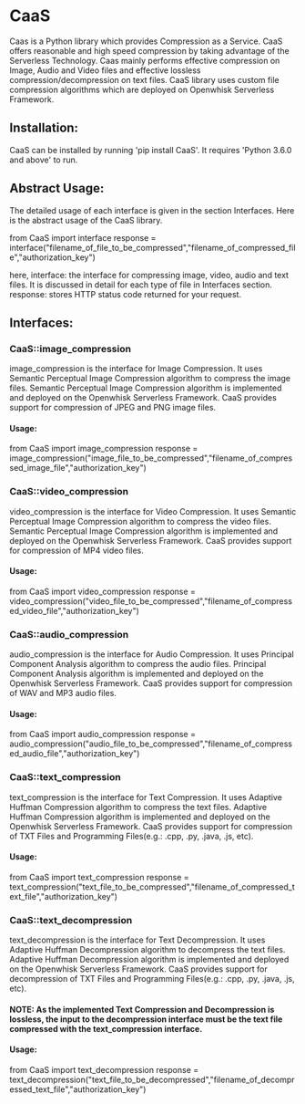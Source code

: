 # CaaS

Caas is a Python library which provides Compression as a Service. CaaS offers reasonable and high speed compression by taking advantage of the Serverless Technology. Caas mainly performs effective compression on Image, Audio and Video files and effective lossless compression/decompression on text files. CaaS library uses custom file compression algorithms which are deployed on Openwhisk Serverless Framework.

## Installation:

CaaS can be installed by running 'pip install CaaS'. It requires 'Python 3.6.0 and above' to run. 

## Abstract Usage:

The detailed usage of each interface is given in the section Interfaces. Here is the abstract usage of the CaaS library.

from CaaS import interface
response = interface("filename_of_file_to_be_compressed","filename_of_compressed_file","authorization_key")

here,
interface: the interface for compressing image, video, audio and text files. It is discussed in detail for each type of file in Interfaces section.
response: stores HTTP status code returned for your request.  

## Interfaces:

### CaaS::image_compression
image_compression is the interface for Image Compression.
It uses Semantic Perceptual Image Compression algorithm to compress the image files.
Semantic Perceptual Image Compression algorithm is implemented and deployed on the Openwhisk Serverless Framework.
CaaS provides support for compression of JPEG and PNG image files.

#### Usage:
from CaaS import image_compression
response = image_compression("image_file_to_be_compressed","filename_of_compressed_image_file","authorization_key")


### CaaS::video_compression
video_compression is the interface for Video Compression.
It uses Semantic Perceptual Image Compression algorithm to compress the video files.
Semantic Perceptual Image Compression algorithm is implemented and deployed on the Openwhisk Serverless Framework.
CaaS provides support for compression of MP4 video files.

#### Usage:
from CaaS import video_compression
response = video_compression("video_file_to_be_compressed","filename_of_compressed_video_file","authorization_key")

### CaaS::audio_compression
audio_compression is the interface for Audio Compression.
It uses Principal Component Analysis algorithm to compress the audio files.
Principal Component Analysis algorithm is implemented and deployed on the Openwhisk Serverless Framework.
CaaS provides support for compression of WAV and MP3 audio files.

#### Usage:
from CaaS import audio_compression
response = audio_compression("audio_file_to_be_compressed","filename_of_compressed_audio_file","authorization_key")


### CaaS::text_compression
text_compression is the interface for Text Compression.
It uses Adaptive Huffman Compression algorithm to compress the text files.
Adaptive Huffman Compression algorithm is implemented and deployed on the Openwhisk Serverless Framework.
CaaS provides support for compression of TXT Files and Programming Files(e.g.: .cpp, .py, .java, .js, etc).

#### Usage:
from CaaS import text_compression
response = text_compression("text_file_to_be_compressed","filename_of_compressed_text_file","authorization_key")

### CaaS::text_decompression
text_decompression is the interface for Text Decompression.
It uses Adaptive Huffman Decompression algorithm to decompress the text files.
Adaptive Huffman Decompression algorithm is implemented and deployed on the Openwhisk Serverless Framework.
CaaS provides support for decompression of TXT Files and Programming Files(e.g.: .cpp, .py, .java, .js, etc).

#### NOTE: As the implemented Text Compression and Decompression is lossless, the input to the decompression interface must be the text file compressed with the text_compression interface.


#### Usage:
from CaaS import text_decompression
response = text_decompression("text_file_to_be_decompressed","filename_of_decompressed_text_file","authorization_key")


